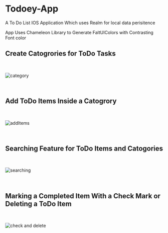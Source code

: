 # Todoey-App

A To Do List IOS Application Which uses Realm for local data perisitence

App Uses Chameleon Library to Generate FaltUIColors with Contrasting Font color


## Create Catogrories for ToDo Tasks
</br>

![category](https://user-images.githubusercontent.com/56363090/194095564-20d2c675-60c1-4546-b185-3b4727f4d7f2.gif)

</br>

## Add ToDo Items Inside a Catogrory

</br>

![addItems](https://user-images.githubusercontent.com/56363090/194095961-0d5d6889-7847-405a-9682-6d650fffe0b2.gif)

</br>

## Searching Feature for ToDo Items and Catogories

</br>

![searching](https://user-images.githubusercontent.com/56363090/194095393-96df8026-ac9a-4491-afb7-059756480219.gif)

</br>

## Marking a Completed Item With a Check Mark or Deleting a ToDo Item

</br>

![check and delete](https://user-images.githubusercontent.com/56363090/194095722-297a8fff-df5f-49ac-8b5f-de78e30f769e.gif)



